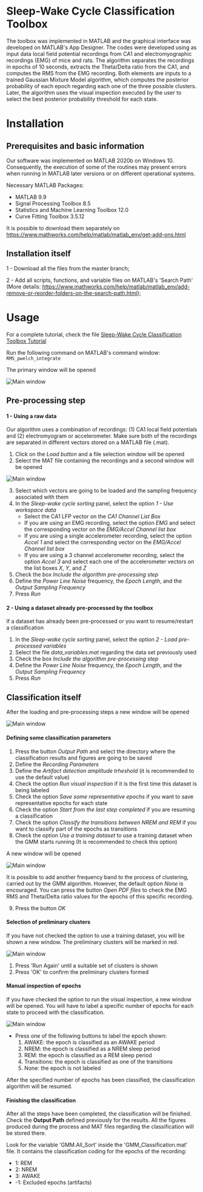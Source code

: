 # Sleep-Wake Cycle Classification Toolbox

The toolbox was implemented in MATLAB and the graphical interface was developed on MATLAB's App Designer. The codes were developed using as input data local field potential recordings from CA1 and electromyographic recordings (EMG) of mice and rats. The algorithm separates the recordings in epochs of 10 seconds, extracts the Theta/Delta ratio from the CA1, and computes the RMS from the EMG recording. Both elements are inputs to a trained Gaussian Mixture Model algorithm, which computes the posterior probability of each epoch regarding each one of the three possible clusters. Later, the algorithm uses the visual inspection executed by the user to select the best posterior probability threshold for each state.

# Installation

## Prerequisites and basic information

Our software was implemented on MATLAB 2020b on Windows 10. Consequently, the execution of some of the routines may present errors when running in MATLAB later versions or on different operational systems.

Necessary MATLAB Packages:
- MATLAB 9.9
- Signal Processing Toolbox 8.5
- Statistics and Machine Learning Toolbox 12.0
- Curve Fitting Toolbox 3.5.12

It is possible to download them separately on https://www.mathworks.com/help/matlab/matlab_env/get-add-ons.html

## Installation itself

1 - Download all the files from the master branch;

2 - Add all scripts, functions, and variable files on MATLAB's 'Search Path' 
(More details: https://www.mathworks.com/help/matlab/matlab_env/add-remove-or-reorder-folders-on-the-search-path.html);

# Usage

For a complete tutorial, check the file [Sleep-Wake Cycle Classification Toolbox Tutorial](/Toolbox_manual/Sleep-WakeCycleClassificationToolboxTutorial.pdf)

Run the following command on MATLAB's command window:
`RMS_pwelch_integrate`

The primary window will be opened

![Main window](/Toolbox_images/Main_interface.png)

## Pre-processing step

#### 1 - Using a raw data

Our algorithm uses a combination of recordings: (1) CA1 local field potentials and (2) electromyogram or accelerometer. Make sure both of the recordings are separated in different vectors stored on a MATLAB file (.mat).

1. Click on the _Load button_ and a file selection window will be opened
2. Select the MAT file containing the recordings and a second window will be opened

![Main window](/Toolbox_images/Load_interface.png)

3. Select which vectors are going to be loaded and the sampling frequency associated with them
4. In the _Sleep-wake cycle sorting_ panel, select the option _1 - Use workspace data_
   - Select the CA1 LFP vector on the _CA1 Channel List Box_
   - If you are using an EMG recording, select the option _EMG_ and select the corresponding vector on the _EMG/Accel Channel list box_
   - If you are using a single accelerometer recording, select the option _Accel 1_ and select the corresponding vector on the _EMG/Accel Channel list box_
   - If you are using a 3 channel accelerometer recording, select the option _Accel 3_ and select each one of the accelerometer vectors on the list boxes _X_, _Y_, and _Z_
5. Check the box _Include the algorithm pre-processing step_
6. Define the _Power Line Noise_ frequency, the _Epoch Length_, and the _Output Sampling Frequency_
7. Press _Run_
  
#### 2 - Using a dataset already pre-processed by the toolbox
If a dataset has already been pre-processed or you want to resume/restart a classification

1. In the _Sleep-wake cycle sorting_ panel, select the option _2 - Load pre-processed variables_
2. Select the file _data_variables.mat_ regarding the data set previously used
3. Check the box _Include the algorithm pre-processing step_
4. Define the _Power Line Noise_ frequency, the _Epoch Length_, and the _Output Sampling Frequency_
5. Press _Run_

## Classification itself

After the loading and pre-processing steps a new window will be opened

![Main window](/Toolbox_images/Recording_parameters.png)

#### Defining some classification parameters

1. Press the button _Output Path_ and select the directory where the classification results and figures are going to be saved
2. Define the _Recording Parameters_
3. Define the _Artifact detection amplitude trheshold_ (it is recommended to use the default value)
4. Check the option _Run visual inspection_ if it is the first time this dataset is being labeled
5. Check the option _Save some representative epochs_ if you want to save representative epochs for each state
6. Check the option _Start from the last step completed_ if you are resuming a classification
7. Check the option _Classify the transitions between NREM and REM_ if you want to classify part of the epochs as transitions
8. Check the option _Use a training dataset_ to use a training dataset when the GMM starts running (It is recommended to check this option)

A new window will be opened

![Main window](/Toolbox_images/Add_bands.png)

It is possible to add another frequency band to the process of clustering, carried out by the GMM algorithm. However, the default option _None_ is encouraged. You can press the button _Open PDF files_ to check the EMG RMS and Theta/Delta ratio values for the epochs of this specific recording.

9. Press the button _OK_

#### Selection of preliminary clusters

If you have not checked the option to use a training dataset, you will be shown a new window. The preliminary clusters will be marked in red.

![Main window](/Toolbox_images/Gmm_clustering.png)

1. Press 'Run Again' until a suitable set of clusters is shown
2. Press 'OK' to confirm the preliminary clusters formed

#### Manual inspection of epochs

If you have checked the option to run the visual inspection, a new window will be opened. You will have to label a specific number of epochs for each state to proceed with the classification.

![Main window](/Toolbox_images/Visual_Inspection.png)

* Press one of the following buttons to label the epoch shown:
  1. AWAKE: the epoch is classified as an AWAKE period
  2. NREM: the epoch is classified as a NREM sleep period
  3. REM: the epoch is classified as a REM sleep period
  4. Transitions: the epoch is classified as one of the transitions
  5. None: the epoch is not labeled

After the specified number of epochs has been classified, the classification algorithm will be resumed.
  
#### Finishing the classification

After all the steps have been completed, the classification will be finished. Check the __Output Path__ defined previously for the results. All the figures produced during the process and MAT files regarding the classification will be stored there. 

Look for the variable 'GMM.All_Sort' inside the 'GMM_Classification.mat' file. It contains the classification coding for the epochs of the recording:
- 1: REM
- 2: NREM
- 3: AWAKE
- -1: Excluded epochs (artifacts)
